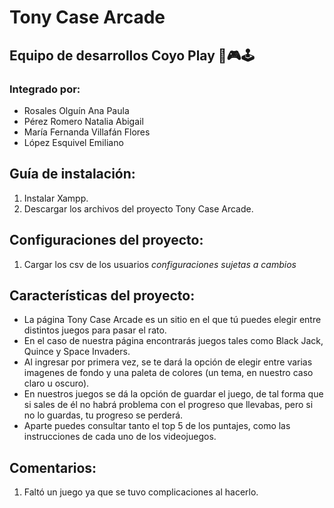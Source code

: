 # Tony Case Arcade
## Equipo de desarrollos Coyo Play 👾🎮🕹
### Integrado por:
- Rosales Olguín Ana Paula
- Pérez Romero Natalia Abigail
- María Fernanda Villafán Flores
- López Esquivel Emiliano

## Guía de instalación:
1. Instalar Xampp.
2. Descargar los archivos del proyecto Tony Case Arcade.

## Configuraciones del proyecto: 
1. Cargar los csv de los usuarios _configuraciones sujetas a cambios_

## Características del proyecto:
- La página Tony Case Arcade es un sitio en el que tú puedes elegir entre distintos juegos para pasar el rato.
- En el caso de nuestra página encontrarás juegos tales como Black Jack, Quince y Space Invaders.
- Al ingresar por primera vez, se te dará la opción de elegir entre varias imagenes de fondo y una paleta de colores (un tema, en nuestro caso claro u oscuro).
- En nuestros juegos se dá la opción de guardar el juego, de tal forma que si sales de él no habrá problema con el progreso que llevabas, pero si no lo guardas, tu progreso se perderá.
- Aparte puedes consultar tanto el top 5 de los puntajes, como las instrucciones de cada uno de los videojuegos.

## Comentarios:
1. Faltó un juego ya que se tuvo complicaciones al hacerlo.
